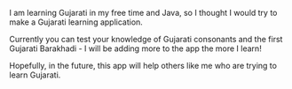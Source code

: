 I am learning Gujarati in my free time and Java, so I thought I would try to make a Gujarati learning application.

Currently you can test your knowledge of Gujarati consonants and the first Gujarati Barakhadi - I will be adding more to the app the more I learn!

Hopefully, in the future, this app will help others like me who are trying to learn Gujarati.
